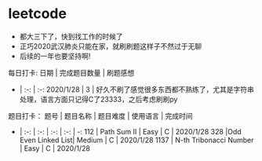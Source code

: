 # leetcode
* 都大三下了，快到找工作的时候了
* 正巧2020武汉肺炎只能在家，就刷刷题这样子不然过于无聊
* 后续的一年也要坚持啊!

每日打卡:
日期 | 完成题目数量 | 刷题感想 
- | :-: | :-:
2020/1/28  | 3 | 好久不刷了感觉很多东西都不熟练了，尤其是字符串处理，语言方面只记得C了23333，之后考虑刷刷py



题目打卡：
题号 | 题目名称 | 题目难度 | 使用语言 | 完成时间 
- | :-: | :-: | :-: | :-: | -:
112  |  Path Sum II | Easy |  C  | 2020/1/28 
328  |Odd Even Linked List| Medium | C | 2020/1/28 
1137 |  N-th Tribonacci Number | Easy | C | 2020/1/28 

